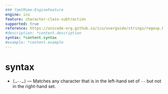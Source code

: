 ```yaml
---
### YamlMime:EngineFeature
engine: icu
feature: character-class-subtraction
supported: true
reference: https://unicode-org.github.io/icu/userguide/strings/regexp.html#set-expressions-character-classes
#description: *content.description
syntax: *content.syntax
#example: *content.example
---
```

# syntax
- `[…--…]` &mdash; Matches any character that is in the left-hand set of `--` but not in the right-hand set.
